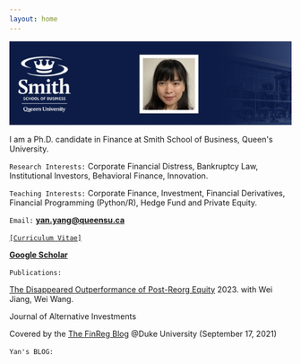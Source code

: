 ```yaml
---
layout: home 
---
```




![alt text](https://github.com/imyanyang/imyanyang.github.io/blob/master/_includes/Yan.jpg?raw=true)



I am a Ph.D. candidate in Finance at Smith School of Business, Queen's University.

`Research Interests:` Corporate Financial Distress, Bankruptcy Law, Institutional Investors, Behavioral Finance, Innovation.

`Teaching Interests:` Corporate Finance, Investment, Financial Derivatives, Financial Programming (Python/R), Hedge Fund and Private Equity.

`Email:` **[yan.yang@queensu.ca](yan.yang@queensu.ca)**

<a href="https://www.dropbox.com/scl/fi/ej6z0r0fak9a1i5st40rt/Resume_YanYang.pdf?rlkey=n7nqrruhw9ipdfx0gju93v8f8&dl=0">`[Curriculum Vitae]`</a>

**[Google Scholar](https://papers.ssrn.com/sol3/cf_dev/AbsByAuth.cfm?per_id=4747102)**


`Publications:`

[The Disappeared Outperformance of Post-Reorg Equity](https://www.pm-research.com/content/iijaltinv/25/3/118) 2023.
with Wei Jiang, Wei Wang. 

Journal of Alternative Investments

Covered by the [The FinReg Blog](https://sites.law.duke.edu/thefinregblog/2021/09/17/has-post-reorg-equity-outperformed-in-the-last-three-decades/) @Duke University (September 17, 2021)


`Yan's BLOG:`


